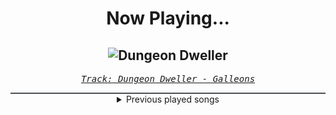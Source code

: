 <div align="center"> 
<h1>Now Playing...</h1>

![Dungeon Dweller](https://i.scdn.co/image/ab67616d00001e02850800bdc575395de7804033)
--
_<samp><a href="https://open.spotify.com/track/1xLONgkpP2dUCST67uJZic">Track: Dungeon Dweller - Galleons</a></samp>_

<div style="border: 1px #4B5054 solid"></div>
<details>
  <summary>
    Previous played songs
  </summary>
  <table>
    <thead>
      <tr>
        <th>
          Artist
        </th>
        <th>
          Song
        </th>
        <th>
          Link
        </th>
      </tr>
    </thead>
    <tbody>
      <tr><td>Galleons</td><td>Dungeon Dweller</td><td><a href="https://open.spotify.com/track/1xLONgkpP2dUCST67uJZic">https://open.spotify.com/track/1xLONgkpP2dUCST67uJZic</a></td></tr><tr><td>Galleons</td><td>Violent Delights</td><td><a href="https://open.spotify.com/track/1qo4B28gJXh04QXbuiOWCS">https://open.spotify.com/track/1qo4B28gJXh04QXbuiOWCS</a></td></tr><tr><td>Galleons</td><td>Dungeon Dweller</td><td><a href="https://open.spotify.com/track/1xLONgkpP2dUCST67uJZic">https://open.spotify.com/track/1xLONgkpP2dUCST67uJZic</a></td></tr><tr><td>Galleons</td><td>Violent Delights</td><td><a href="https://open.spotify.com/track/1qo4B28gJXh04QXbuiOWCS">https://open.spotify.com/track/1qo4B28gJXh04QXbuiOWCS</a></td></tr><tr><td>Galleons</td><td>Dungeon Dweller</td><td><a href="https://open.spotify.com/track/1xLONgkpP2dUCST67uJZic">https://open.spotify.com/track/1xLONgkpP2dUCST67uJZic</a></td></tr><tr><td>Galleons</td><td>Violent Delights</td><td><a href="https://open.spotify.com/track/1qo4B28gJXh04QXbuiOWCS">https://open.spotify.com/track/1qo4B28gJXh04QXbuiOWCS</a></td></tr><tr><td>Galleons</td><td>Dungeon Dweller</td><td><a href="https://open.spotify.com/track/1xLONgkpP2dUCST67uJZic">https://open.spotify.com/track/1xLONgkpP2dUCST67uJZic</a></td></tr><tr><td>Galleons</td><td>Violent Delights</td><td><a href="https://open.spotify.com/track/1qo4B28gJXh04QXbuiOWCS">https://open.spotify.com/track/1qo4B28gJXh04QXbuiOWCS</a></td></tr><tr><td>Galleons</td><td>Dungeon Dweller</td><td><a href="https://open.spotify.com/track/1xLONgkpP2dUCST67uJZic">https://open.spotify.com/track/1xLONgkpP2dUCST67uJZic</a></td></tr><tr><td>Memphis May Fire</td><td>Misery</td><td><a href="https://open.spotify.com/track/6gfUOprNMeD8amncMOSFl0">https://open.spotify.com/track/6gfUOprNMeD8amncMOSFl0</a></td></tr><tr><td>Solence</td><td>Thunder</td><td><a href="https://open.spotify.com/track/0lbFjSn5V2vkd3kjTgwIPH">https://open.spotify.com/track/0lbFjSn5V2vkd3kjTgwIPH</a></td></tr><tr><td>Blue Stahli</td><td>Prognosis</td><td><a href="https://open.spotify.com/track/2K6idekZrz1H2okt4gJTO8">https://open.spotify.com/track/2K6idekZrz1H2okt4gJTO8</a></td></tr><tr><td>Sabaton</td><td>Lady of the Dark</td><td><a href="https://open.spotify.com/track/55gQTPtDdhgXcrxeE95K7l">https://open.spotify.com/track/55gQTPtDdhgXcrxeE95K7l</a></td></tr><tr><td>Essenger</td><td>Empire Of Steel</td><td><a href="https://open.spotify.com/track/4JKW3b6JpBi6PBWirDE4W9">https://open.spotify.com/track/4JKW3b6JpBi6PBWirDE4W9</a></td></tr><tr><td>Fort Minor</td><td>Remember the Name (feat. Styles of Beyond)</td><td><a href="https://open.spotify.com/track/6ljbkNIzfmFrGyYUTUAleN">https://open.spotify.com/track/6ljbkNIzfmFrGyYUTUAleN</a></td></tr><tr><td>Fort Minor</td><td>Remember the Name (feat. Styles of Beyond)</td><td><a href="https://open.spotify.com/track/6ljbkNIzfmFrGyYUTUAleN">https://open.spotify.com/track/6ljbkNIzfmFrGyYUTUAleN</a></td></tr><tr><td>Fort Minor</td><td>Remember the Name (feat. Styles of Beyond)</td><td><a href="https://open.spotify.com/track/6ljbkNIzfmFrGyYUTUAleN">https://open.spotify.com/track/6ljbkNIzfmFrGyYUTUAleN</a></td></tr><tr><td>Fort Minor</td><td>Remember the Name (feat. Styles of Beyond)</td><td><a href="https://open.spotify.com/track/6ljbkNIzfmFrGyYUTUAleN">https://open.spotify.com/track/6ljbkNIzfmFrGyYUTUAleN</a></td></tr><tr><td>Fort Minor</td><td>Remember the Name (feat. Styles of Beyond)</td><td><a href="https://open.spotify.com/track/6ljbkNIzfmFrGyYUTUAleN">https://open.spotify.com/track/6ljbkNIzfmFrGyYUTUAleN</a></td></tr><tr><td>Fort Minor</td><td>Remember the Name (feat. Styles of Beyond)</td><td><a href="https://open.spotify.com/track/6ljbkNIzfmFrGyYUTUAleN">https://open.spotify.com/track/6ljbkNIzfmFrGyYUTUAleN</a></td></tr>
    </tbody>
  </table>
</details>

</div>
